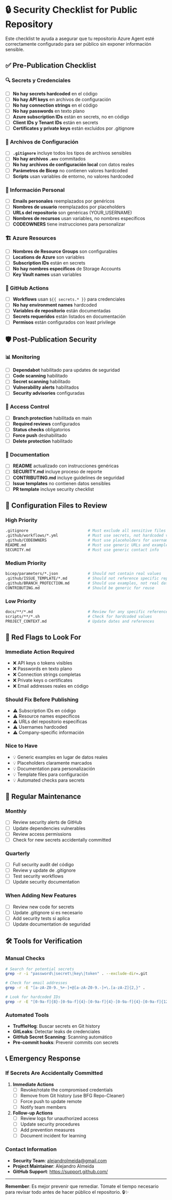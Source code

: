 # 🔒 Security Checklist for Public Repository

Este checklist te ayuda a asegurar que tu repositorio Azure Agent esté correctamente configurado para ser público sin exponer información sensible.

## ✅ Pre-Publication Checklist

### 🔍 Secrets y Credenciales

- [ ] **No hay secrets hardcoded** en el código
- [ ] **No hay API keys** en archivos de configuración
- [ ] **No hay connection strings** en el código
- [ ] **No hay passwords** en texto plano
- [ ] **Azure subscription IDs** están en secrets, no en código
- [ ] **Client IDs y Tenant IDs** están en secrets
- [ ] **Certificates y private keys** están excluidos por .gitignore

### 📁 Archivos de Configuración

- [ ] **`.gitignore`** incluye todos los tipos de archivos sensibles
- [ ] **No hay archivos `.env`** commitados
- [ ] **No hay archivos de configuración local** con datos reales
- [ ] **Parámetros de Bicep** no contienen valores hardcoded
- [ ] **Scripts** usan variables de entorno, no valores hardcoded

### 👥 Información Personal

- [ ] **Emails personales** reemplazados por genéricos
- [ ] **Nombres de usuario** reemplazados por placeholders
- [ ] **URLs del repositorio** son genéricas (YOUR_USERNAME)
- [ ] **Nombres de recursos** usan variables, no nombres específicos
- [ ] **CODEOWNERS** tiene instrucciones para personalizar

### 🏗️ Azure Resources

- [ ] **Nombres de Resource Groups** son configurables
- [ ] **Locations de Azure** son variables
- [ ] **Subscription IDs** están en secrets
- [ ] **No hay nombres específicos** de Storage Accounts
- [ ] **Key Vault names** usan variables

### 🔄 GitHub Actions

- [ ] **Workflows** usan `${{ secrets.* }}` para credenciales
- [ ] **No hay environment names** hardcoded
- [ ] **Variables de repositorio** están documentadas
- [ ] **Secrets requeridos** están listados en documentación
- [ ] **Permisos** están configurados con least privilege

## 🛡️ Post-Publication Security

### 📊 Monitoring

- [ ] **Dependabot** habilitado para updates de seguridad
- [ ] **Code scanning** habilitado
- [ ] **Secret scanning** habilitado
- [ ] **Vulnerability alerts** habilitados
- [ ] **Security advisories** configuradas

### 🔐 Access Control

- [ ] **Branch protection** habilitada en main
- [ ] **Required reviews** configurados
- [ ] **Status checks** obligatorios
- [ ] **Force push** deshabilitado
- [ ] **Delete protection** habilitado

### 📝 Documentation

- [ ] **README** actualizado con instrucciones genéricas
- [ ] **SECURITY.md** incluye proceso de reporte
- [ ] **CONTRIBUTING.md** incluye guidelines de seguridad
- [ ] **Issue templates** no contienen datos sensibles
- [ ] **PR template** incluye security checklist

## 🔧 Configuration Files to Review

### High Priority
```bash
.gitignore                          # Must exclude all sensitive files
.github/workflows/*.yml             # Must use secrets, not hardcoded values
.github/CODEOWNERS                  # Must use placeholders for usernames
README.md                           # Must use generic URLs and examples
SECURITY.md                         # Must use generic contact info
```

### Medium Priority
```bash
bicep/parameters/*.json             # Should not contain real values
.github/ISSUE_TEMPLATE/*.md         # Should not reference specific repos
.github/BRANCH_PROTECTION.md        # Should use examples, not real data
CONTRIBUTING.md                     # Should be generic for reuse
```

### Low Priority
```bash
docs/**/*.md                        # Review for any specific references
scripts/**/*.sh                     # Check for hardcoded values
PROJECT_CONTEXT.md                  # Update dates and references
```

## 🚨 Red Flags to Look For

### Immediate Action Required
- ❌ API keys o tokens visibles
- ❌ Passwords en texto plano
- ❌ Connection strings completas
- ❌ Private keys o certificates
- ❌ Email addresses reales en código

### Should Fix Before Publishing
- ⚠️ Subscription IDs en código
- ⚠️ Resource names específicos
- ⚠️ URLs del repositorio específicas
- ⚠️ Usernames hardcoded
- ⚠️ Company-specific información

### Nice to Have
- 💡 Generic examples en lugar de datos reales
- 💡 Placeholders claramente marcados
- 💡 Documentation para personalización
- 💡 Template files para configuración
- 💡 Automated checks para secrets

## 🔄 Regular Maintenance

### Monthly
- [ ] Review security alerts de GitHub
- [ ] Update dependencies vulnerables
- [ ] Review access permissions
- [ ] Check for new secrets accidentally committed

### Quarterly  
- [ ] Full security audit del código
- [ ] Review y update de .gitignore
- [ ] Test security workflows
- [ ] Update security documentation

### When Adding New Features
- [ ] Review new code for secrets
- [ ] Update .gitignore si es necesario
- [ ] Add security tests si aplica
- [ ] Update documentation de seguridad

## 🛠️ Tools for Verification

### Manual Checks
```bash
# Search for potential secrets
grep -r -i "password\|secret\|key\|token" . --exclude-dir=.git

# Check for email addresses
grep -r -E "[a-zA-Z0-9._%+-]+@[a-zA-Z0-9.-]+\.[a-zA-Z]{2,}" .

# Look for hardcoded IDs
grep -r -E "[0-9a-f]{8}-[0-9a-f]{4}-[0-9a-f]{4}-[0-9a-f]{4}-[0-9a-f]{12}" .
```

### Automated Tools
- **TruffleHog**: Buscar secrets en Git history
- **GitLeaks**: Detectar leaks de credenciales
- **GitHub Secret Scanning**: Scanning automático
- **Pre-commit hooks**: Prevenir commits con secrets

## 📞 Emergency Response

### If Secrets Are Accidentally Committed

1. **Immediate Actions**
   - [ ] Revoke/rotate the compromised credentials
   - [ ] Remove from Git history (use BFG Repo-Cleaner)
   - [ ] Force push to update remote
   - [ ] Notify team members

2. **Follow-up Actions**
   - [ ] Review logs for unauthorized access
   - [ ] Update security procedures
   - [ ] Add prevention measures
   - [ ] Document incident for learning

### Contact Information
- **Security Team**: alejandrolmeida@gmail.com
- **Project Maintainer**: Alejandro Almeida
- **GitHub Support**: https://support.github.com/

---

**Remember**: Es mejor prevenir que remediar. Tómate el tiempo necesario para revisar todo antes de hacer público el repositorio. 🔒✨